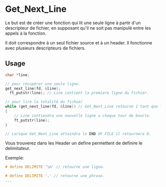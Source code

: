 # Get_Next_Line

Le but est de créer une fonction qui lit une seule ligne à partir d'un descripteur de fichier, en supposant qu'il ne soit pas manipulé entre les appels à la fonction.

Il doit correspondre à un seul fichier source et à un header. Il fonctionne avec plusieurs descripteurs de fichiers.

## Usage

```c
char *line;

// pour récupérer une seule ligne.
get_next_line(fd, &line);
  ft_putstr(line); // Line contient la premiere ligne du fichier.

// pour lire la totalité du fichier
while (get_next_line(fd, &line)) // Get_Next_Line retourne 1 tant que le fichier n'est pas fini.
{
	// Line contiendra une nouvelle ligne a chaque tour de boucle.
	ft_putstr(line);
}

// Lorsque Get_Next_Line attaindra le END OF FILE il retournera 0.
```

Vous trouverez dans les Header un define permettent de definire le delimitateur.

Exemple:

```c
# define DELIMITE '\n' // retourne une ligne.

# define DELIMITE '.' // retourne une phrase.
...
```
